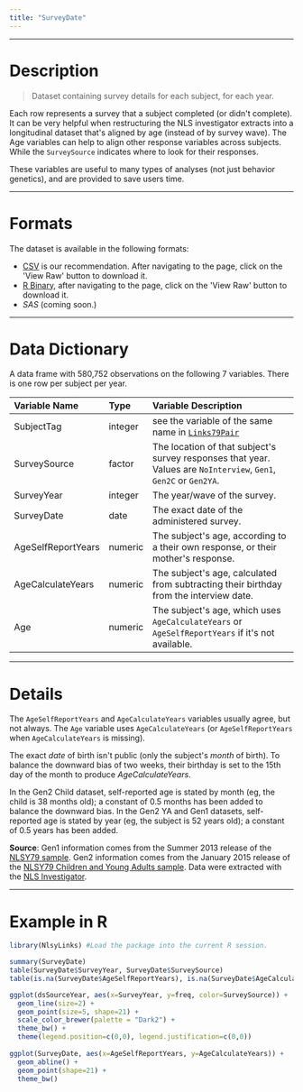 ```yaml
---
title: "SurveyDate"
---
```


***
# Description

> Dataset containing survey details for each subject, for each year.

Each row represents a survey that a subject completed (or didn't complete).  
It can be very helpful when restructuring the NLS investigator extracts into a 
longitudinal dataset that's aligned by age (instead of by survey wave).
The Age variables can help to align other response variables across subjects.
While the `SurveySource` indicates where to look for their responses.  

These variables are useful to many types of analyses (not just behavior genetics), and are
provided to save users time.

 
***
# Formats
The dataset is available in the following formats:

 * [CSV](https://github.com/LiveOak/NlsyLinks/blob/master/OutsideData/SurveyTime.csv) is our recommendation.  After navigating to the page, click on the 'View Raw' button to download it.
 * [R Binary](https://github.com/LiveOak/NlsyLinks/blob/master/data/SurveyDate.rda), after navigating to the page, click on the 'View Raw' button to download it.
 * *SAS* (coming soon.)

***
# Data Dictionary

A data frame with 580,752 observations on the following 7 variables. There is one row per subject per year.  

| Variable Name | Type | Variable Description |
| :------------ | :--- | :------------------- |
| SubjectTag | integer | see the variable of the same name in [`Links79Pair`](./data_links_79_pair.html) |
| SurveySource | factor | The location of that subject's survey responses that year.  Values are `NoInterview`, `Gen1`, `Gen2C` or `Gen2YA`. |
| SurveyYear | integer |The year/wave of the survey. |
| SurveyDate | date |The exact date of the administered survey. |
| AgeSelfReportYears | numeric | The subject's age, according to a their own response, or their mother's response. |
| AgeCalculateYears | numeric | The subject's age, calculated from subtracting their birthday from the interview date. |
| Age | numeric | The subject's age, which uses `AgeCalculateYears` or `AgeSelfReportYears` if it's not available. |

***
# Details
The `AgeSelfReportYears` and `AgeCalculateYears` variables usually agree, but not always.  The `Age` variable uses `AgeCalculateYears` (or `AgeSelfReportYears` when `AgeCalculateYears` is missing).

The exact *date* of birth isn't public (only the subject's *month* of birth).  To balance the downward bias of two weeks, their birthday is set to the 15th day of the month to produce *AgeCalculateYears*.  

In the Gen2 Child dataset, self-reported age is stated by month (eg, the child is 38 months old); a constant of 0.5 months has been added to balance the downward bias.  In the Gen2 YA and Gen1 datasets, self-reported age is stated by year (eg, the subject is 52 years old); a constant of 0.5 years has been added.

**Source**: Gen1 information comes from the Summer 2013 release of the [NLSY79 sample](http://www.bls.gov/nls/nlsy79.htm).  Gen2 information comes from the January 2015 release of the [NLSY79 Children and Young Adults sample](http://www.bls.gov/nls/nlsy79ch.htm).  Data were extracted with the [NLS Investigator](https://www.nlsinfo.org/investigator/).

***
# Example in R
```r
library(NlsyLinks) #Load the package into the current R session.

summary(SurveyDate)
table(SurveyDate$SurveyYear, SurveyDate$SurveySource)
table(is.na(SurveyDate$AgeSelfReportYears), is.na(SurveyDate$AgeCalculateYears))

ggplot(dsSourceYear, aes(x=SurveyYear, y=freq, color=SurveySource)) +
  geom_line(size=2) +
  geom_point(size=5, shape=21) +
  scale_color_brewer(palette = "Dark2") +
  theme_bw() +
  theme(legend.position=c(0,0), legend.justification=c(0,0))
  
ggplot(SurveyDate, aes(x=AgeSelfReportYears, y=AgeCalculateYears)) +
  geom_abline() +
  geom_point(shape=21) +
  theme_bw() 
```
